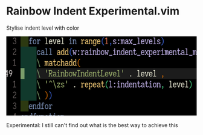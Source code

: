 # Rainbow Indent Experimental.vim

Stylise indent level with color

![screenshot](https://github.com/lesguillemets/gh_images/blob/master/rainbow_indent_experimental/rainbow_indent.png)

Experimental: I still can't find out what is the best way to achieve this
